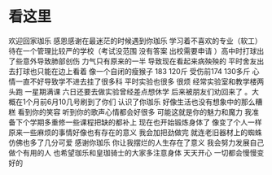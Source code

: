 # 看这里
欢迎回家珈乐  感恩感谢在最迷茫的时候遇到你珈乐  学习着不喜欢的专业（软工） 待在一个管理比较严的学校（考试没范围 没有答案 出校需要申请 ）高中时打球出了些意外导致肺部创伤 力气只有原来的一半  导致现在看起来病殃殃的 平时舍友出去打球也只能在边上看着  像一个自闭的瘦猴子    183 120斤 受伤前174 130多斤  心情一直不好导致学不进去挂了很多科 平时实验也很多 很烦 经常实验室和教学楼两头跑 一星期满课 六日还要去做实验曾经差点想休学 后来被朋友们劝回来了 。大概在1个月前6月10几号刷到了你们  认识了你珈乐  好像生活也没有想象中的那么糟糕  看到你的笑容 听到你的歌声心情都会好很多 可能这就是你的魅力和魔力  我准备下个学期多重修一些课程把缺的都补上  现在也开始锻炼身体了  像变了个人一样  原来一些麻烦的事情好像也有存在的意义 我会加把劲做完  就连老旧器材上的蜘蛛仿佛也多了几分可爱 感谢你珈乐 你让我摆烂的人生存在了意义 我会努力发展自己 做个有用的人  也希望珈乐和皇珈骑士的大家多注意身体 天天开心  一切都会慢慢变好的​
